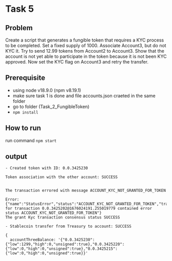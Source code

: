# Task 5

## Problem
Create a script that generates a fungible token that requires a KYC
process to be completed.
Set a fixed supply of 1000. Associate Account3, but do not KYC it.
Try to send 12.99 tokens from Account2 to Account3.
Show that the account is not yet able to participate in the token
because it is not been KYC approved.
Now set the KYC flag on Account3 and retry the transfer.

## Prerequisite
- using node v18.9.0 (npm v8.19.1)
- make sure task 1 is done and file accounts.json craeted in the same folder
- go to folder (Task_2_FungibleToken)
- `npm install`

## How to run
run command  `npm start`

## output
```
- Created token with ID: 0.0.3425230 

Token association with the other account: SUCCESS 


The transaction errored with message ACCOUNT_KYC_NOT_GRANTED_FOR_TOKEN

Error:{"name":"StatusError","status":"ACCOUNT_KYC_NOT_GRANTED_FOR_TOKEN","transactionId":"0.0.3425202@1676024191.255019779","message":"receipt for transaction 0.0.3425202@1676024191.255019779 contained error status ACCOUNT_KYC_NOT_GRANTED_FOR_TOKEN"}
The grant Kyc transaction consensus status SUCCESS

- Stablecoin transfer from Treasury to account: SUCCESS 

{
  accountThreeBalance: '{"0.0.3425230":{"low":1299,"high":0,"unsigned":true},"0.0.3425220":{"low":0,"high":0,"unsigned":true},"0.0.3425215":{"low":0,"high":0,"unsigned":true}}'
```